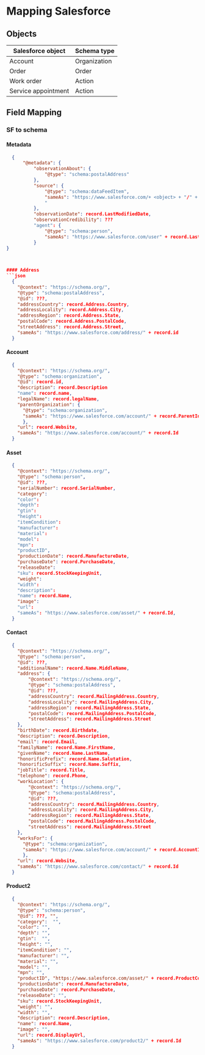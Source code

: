 # Mapping Salesforce

## Objects
|Salesforce object |Schema type |
|------------------|------------|
|Account |Organization |
|Order | Order | 
|Work order |Action |
|Service appointment |Action |


## Field Mapping

### SF to schema

#### Metadata
```json
  {
      "@metadata": {
          "observationAbout": {
              "@type": "schema:postalAddress"
          },
          "source": {
              "@type": "schema:dataFeedItem",
              "sameAs": "https://www.salesforce.com/+ <object> + "/" + record.Id,
              "
          },
          "observationDate": record.LastModifiedDate,
          "observationCredibility": ???
          "agent": {
              "@type": "schema:person",
              "sameAs": "https://www.salesforce.com/user" + record.LastModifiedById
          }  
}
        


#### Address
```json
  {
    "@context": "https://schema.org/",
    "@type": "schema:postalAddress",
    "@id": ???,
    "addressCountry": record.Address.Country,
    "addressLocality": record.Address.City,
    "addressRegion": record.Address.State,
    "postalCode": record.Address.PostalCode,
    "streetAddress": record.Address.Street,
    "sameAs": "https://www.salesforce.com/address/" + record.id
  }
  ```

#### Account
```json
  {
    "@context": "https://schema.org/",
    "@type": "schema:organization",
    "@id": record.id,
    "description": record.Description
    "name": record.name,
    "legalName": record.legalName,
    "parentOrganization": {
      "@type": "schema:organization",
      "sameAs": "https://www.salesforce.com/account/" + record.ParentId
      },
    "url": record.Website,
    "sameAs": "https://www.salesforce.com/account/" + record.Id
  }
  ```

#### Asset
```json
  {
    "@context": "https://schema.org/",
    "@type": "schema:person",
    "@id": ???,
    "serialNumber": record.SerialNumber,
    "category":
    "color":
    "depth":
    "gtin": 
    "height":
    "itemCondition":
    "manufacturer":
    "material":
    "model":
    "mpn":
    "productID",
    "productionDate": record.ManufactureDate, 
    "purchaseDate": record.PurchaseDate,
    "releaseDate":
    "sku": record.StockKeepingUnit,
    "weight":
    "width":
    "description":
    "name": record.Name,
    "image":
    "url":
    "sameAs": "https://www.salesforce.com/asset/" + record.Id, 
  }
```

#### Contact

```json
  {
    "@context": "https://schema.org/",
    "@type": "schema:person",
    "@id": ???,
    "additionalName": record.Name.MiddleName,
    "address": {
        "@context": "https://schema.org/",
        "@type": "schema:postalAddress",
        "@id": ???,
        "addressCountry": record.MailingAddress.Country,
        "addressLocality": record.MailingAddress.City,
        "addressRegion": record.MailingAddress.State,
        "postalCode": record.MailingAddress.PostalCode,
        "streetAddress": record.MailingAddress.Street
    },
    "birthDate": record.Birthdate,
    "description": record.Description,
    "email": record.Email,
    "familyName": record.Name.FirstName,
    "givenName": record.Name.LastName,
    "honorificPrefix": record.Name.Salutation,
    "honorificSuffix": record.Name.Suffix,
    "jobTitle": record.Title,
    "telephone": record.Phone,
    "workLocation": {
        "@context": "https://schema.org/",
        "@type": "schema:postalAddress",
        "@id": ???,
        "addressCountry": record.MailingAddress.Country,
        "addressLocality": record.MailingAddress.City,
        "addressRegion": record.MailingAddress.State,
        "postalCode": record.MailingAddress.PostalCode,
        "streetAddress": record.MailingAddress.Street
    },
    "worksFor": {
      "@type": "schema:organization",
      "sameAs": "https://www.salesforce.com/account/" + record.AccountId
      },
    "url": record.Website,
    "sameAs": "https://www.salesforce.com/contact/" + record.Id
  }
  ```
#### Product2
```json
  {
    "@context": "https://schema.org/",
    "@type": "schema:person",
    "@id": ???, "",
    "category":  "",
    "color": "",
    "depth": "",
    "gtin":  "",
    "height": "",
    "itemCondition": "",
    "manufacturer": "",
    "material": "",
    "model": "",
    "mpn": "",
    "productID", "https://www.salesforce.com/asset/" + record.ProductCode,
    "productionDate": record.ManufactureDate, 
    "purchaseDate": record.PurchaseDate,
    "releaseDate": "",
    "sku": record.StockKeepingUnit,
    "weight": "",
    "width": "",
    "description": record.Description,
    "name": record.Name,
    "image": "",
    "url": record.DisplayUrl,
    "sameAs": "https://www.salesforce.com/product2/" + record.Id
  }
```


  
  
